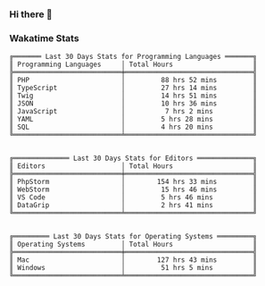 ### Hi there 👋

<!--
**claserre9/claserre9** is a ✨ _special_ ✨ repository because its `README.md` (this file) appears on your GitHub profile.

Here are some ideas to get you started:

- 🔭 I’m currently working on ...
- 🌱 I’m currently learning ...
- 👯 I’m looking to collaborate on ...
- 🤔 I’m looking for help with ...
- 💬 Ask me about ...
- 📫 How to reach me: ...
- 😄 Pronouns: ...
- ⚡ Fun fact: ...
-->

[//]: # (wakatime-stats)

### Wakatime Stats
```
╔═══════ Last 30 Days Stats for Programming Languages ═══════╗
║ Programming Languages     │ Total Hours                    ║
╠═══════════════════════════╪════════════════════════════════╣
║ PHP                       │         88 hrs 52 mins         ║
║ TypeScript                │         27 hrs 14 mins         ║
║ Twig                      │         14 hrs 51 mins         ║
║ JSON                      │         10 hrs 36 mins         ║
║ JavaScript                │          7 hrs 2 mins          ║
║ YAML                      │         5 hrs 28 mins          ║
║ SQL                       │         4 hrs 20 mins          ║
╚═══════════════════════════╧════════════════════════════════╝


╔══════════════ Last 30 Days Stats for Editors ══════════════╗
║ Editors                   │ Total Hours                    ║
╠═══════════════════════════╪════════════════════════════════╣
║ PhpStorm                  │        154 hrs 33 mins         ║
║ WebStorm                  │         15 hrs 46 mins         ║
║ VS Code                   │         5 hrs 46 mins          ║
║ DataGrip                  │         2 hrs 41 mins          ║
╚═══════════════════════════╧════════════════════════════════╝


╔═════════ Last 30 Days Stats for Operating Systems ═════════╗
║ Operating Systems         │ Total Hours                    ║
╠═══════════════════════════╪════════════════════════════════╣
║ Mac                       │        127 hrs 43 mins         ║
║ Windows                   │         51 hrs 5 mins          ║
╚═══════════════════════════╧════════════════════════════════╝
```

[//]: # (end-wakatime-stats)










































































































